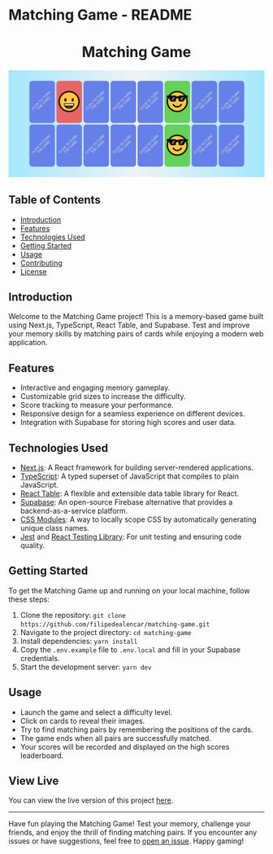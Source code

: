 # Matching Game - README

<h1 align="center">Matching Game</h1>

<p align="center">
  <img src="./public/memory-game-screenshot.png" alt="Memory Game Screenshot">
</p>

## Table of Contents

- [Introduction](#introduction)
- [Features](#features)
- [Technologies Used](#technologies-used)
- [Getting Started](#getting-started)
- [Usage](#usage)
- [Contributing](#contributing)
- [License](#license)

## Introduction

Welcome to the Matching Game project! This is a memory-based game built using Next.js, TypeScript, React Table, and Supabase. Test and improve your memory skills by matching pairs of cards while enjoying a modern web application.

## Features

- Interactive and engaging memory gameplay.
- Customizable grid sizes to increase the difficulty.
- Score tracking to measure your performance.
- Responsive design for a seamless experience on different devices.
- Integration with Supabase for storing high scores and user data.

## Technologies Used

- [Next.js](https://nextjs.org/): A React framework for building server-rendered applications.
- [TypeScript](https://www.typescriptlang.org/): A typed superset of JavaScript that compiles to plain JavaScript.
- [React Table](https://react-table.tanstack.com/): A flexible and extensible data table library for React.
- [Supabase](https://supabase.io/): An open-source Firebase alternative that provides a backend-as-a-service platform.
- [CSS Modules](https://github.com/css-modules/css-modules): A way to locally scope CSS by automatically generating unique class names.
- [Jest](https://jestjs.io/) and [React Testing Library](https://testing-library.com/react/): For unit testing and ensuring code quality.

## Getting Started

To get the Matching Game up and running on your local machine, follow these steps:

1. Clone the repository: `git clone https://github.com/filipedealencar/matching-game.git`
2. Navigate to the project directory: `cd matching-game`
3. Install dependencies: `yarn install`
4. Copy the `.env.example` file to `.env.local` and fill in your Supabase credentials.
5. Start the development server: `yarn dev`

## Usage

- Launch the game and select a difficulty level.
- Click on cards to reveal their images.
- Try to find matching pairs by remembering the positions of the cards.
- The game ends when all pairs are successfully matched.
- Your scores will be recorded and displayed on the high scores leaderboard.

## View Live

You can view the live version of this project [here](https://matching-game-project.netlify.app).

---

Have fun playing the Matching Game! Test your memory, challenge your friends, and enjoy the thrill of finding matching pairs. If you encounter any issues or have suggestions, feel free to [open an issue](https://github.com/filipedealencar/matching-game/issues). Happy gaming!
